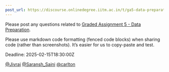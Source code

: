 ```yaml
---
post_url: https://discourse.onlinedegree.iitm.ac.in/t/ga5-data-preparation-discussion-thread-tds-jan-2025/166576/1
---
```

Please post any questions related to [Graded Assignment 5 - Data Preparation](https://exam.sanand.workers.dev/tds-2025-01-ga5).

Please use markdown code formatting (fenced code blocks) when sharing code (rather than screenshots). It’s easier for us to copy-paste and test.

Deadline: 2025-02-15T18:30:00Z

[@Jivraj](/u/jivraj) [@Saransh\_Saini](/u/saransh_saini) [@carlton](/u/carlton)